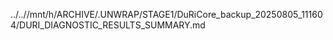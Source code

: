 ../..//mnt/h/ARCHIVE/.UNWRAP/STAGE1/DuRiCore_backup_20250805_111604/DURI_DIAGNOSTIC_RESULTS_SUMMARY.md